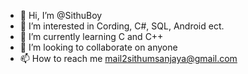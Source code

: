 - 👋 Hi, I’m @SithuBoy
- 👀 I’m interested in Cording, C#, SQL, Android ect.
- 🌱 I’m currently learning C and C++
- 💞️ I’m looking to collaborate on anyone
- 📫 How to reach me mail2sithumsanjaya@gmail.com

<!---
SithuBoy/SithuBoy is a ✨ special ✨ repository because its `README.md` (this file) appears on your GitHub profile.
You can click the Preview link to take a look at your changes.
--->
